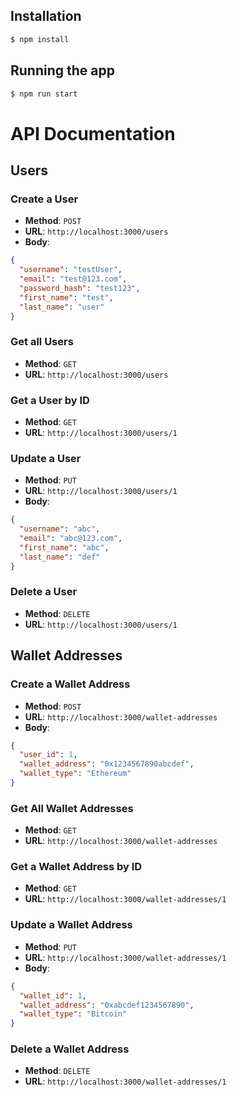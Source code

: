 ## Installation

```bash
$ npm install
```

## Running the app

```bash
$ npm run start
```

# API Documentation

## Users

### Create a User

- **Method**: `POST`
- **URL**: `http://localhost:3000/users`
- **Body**:

```json
{
  "username": "testUser",
  "email": "test@123.com",
  "password_hash": "test123",
  "first_name": "test",
  "last_name": "user"
}
```
### Get all Users

- **Method**: `GET`
- **URL**: `http://localhost:3000/users`

### Get a User by ID

- **Method**: `GET`
- **URL**: `http://localhost:3000/users/1`

### Update a User

- **Method**: `PUT`
- **URL**: `http://localhost:3000/users/1`
- **Body**:

```json
{
  "username": "abc",
  "email": "abc@123.com",
  "first_name": "abc",
  "last_name": "def"
}
```

### Delete a User

- **Method**: `DELETE`
- **URL**: `http://localhost:3000/users/1`


## Wallet Addresses

### Create a Wallet Address

- **Method**: `POST`
- **URL**: `http://localhost:3000/wallet-addresses`
- **Body**:

```json
{
  "user_id": 1,
  "wallet_address": "0x1234567890abcdef",
  "wallet_type": "Ethereum"
}
```
### Get All Wallet Addresses

- **Method**: `GET`
- **URL**: `http://localhost:3000/wallet-addresses`

### Get a Wallet Address by ID

- **Method**: `GET`
- **URL**: `http://localhost:3000/wallet-addresses/1`

### Update a Wallet Address

- **Method**: `PUT`
- **URL**: `http://localhost:3000/wallet-addresses/1`
- **Body**:

```json
{
  "wallet_id": 1,
  "wallet_address": "0xabcdef1234567890",
  "wallet_type": "Bitcoin"
}
```

### Delete a Wallet Address

- **Method**: `DELETE`
- **URL**: `http://localhost:3000/wallet-addresses/1`

